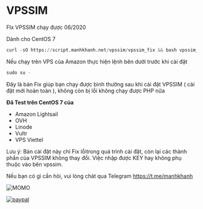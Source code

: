 # VPSSIM
FIx VPSSIM chạy được 06/2020

Dành cho CentOS 7
```python
curl -sO https://script.manhkhanh.net/vpssim/vpssim_fix && bash vpssim_fix
```
Nếu chạy trên VPS của Amazon thực hiện lệnh bên dưới trước khi cài đặt

```python
sudo su -
```

Đây là bản Fix giúp bạn chạy được bình thường sau khi cài đặt VPSSIM ( cài đặt mới hoàn toàn ), không còn bị lỗi không chạy được PHP nữa

**Đã Test trên CentOS 7 của**

+ Amazon Lightsail
+ OVH
+ Linode
+ Vultr
+ VPS Viettel

Lưu ý: Bản cài đặt này chỉ Fix lỗitrong quá trình cài đặt, còn lại các thành phần của VPSSIM không thay đổi. Việc nhập được KEY hay không phụ thuộc vào bên vpssim.

Nếu bạn có gì cần hỏi, vui lòng chát qua Telegram https://t.me/manhkhanh

![MOMO](https://1.bp.blogspot.com/-EO-aIHFX4VQ/XxpKMZ7sVBI/AAAAAAAAAAk/y13TJ81KjEEzH7WKfD4uhCghUNywc2hZwCLcBGAsYHQ/s0/momo-3.png)

[![paypal](https://www.paypalobjects.com/en_US/i/btn/btn_donateCC_LG.gif)](https://www.paypal.me/nguyenmanhkhanh/5)
